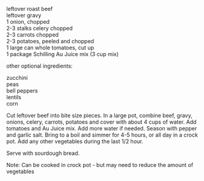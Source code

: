 ---
---

leftover roast beef  
leftover gravy  
1 onion, chopped  
2-3 stalks celery chopped  
2-3 carrots chopped  
2-3 potatoes, peeled and chopped  
1 large can whole tomatoes, cut up  
1 package Schilling Au Juice mix (3 cup mix)  

other optional ingredients:  

zucchini  
peas  
bell peppers  
lentils  
corn 


Cut leftover beef into bite size pieces. In a large pot, combine beef, gravy, onions, celery, 
carrots, potatoes and cover with about 4 cups of water. Add tomatoes and Au Juice mix. Add 
more water if needed. Season with pepper and garlic salt. Bring to a boil and simmer for 4-5 
hours, or all day in a crock pot. Add any other vegetables during the last 1/2 hour. 

Serve with sourdough bread.  

Note: Can be cooked in crock pot - but may need to reduce the amount of vegetables
